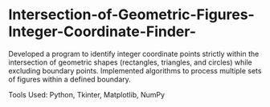# Intersection-of-Geometric-Figures-Integer-Coordinate-Finder-
Developed a program to identify integer coordinate points strictly within the intersection of geometric shapes (rectangles, triangles, and circles) while excluding boundary points. Implemented algorithms to process multiple sets of figures within a defined boundary.

Tools Used: Python, Tkinter, Matplotlib, NumPy
